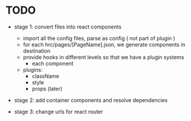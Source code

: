 # TODO

- stage 1: convert files into react components
  - import all the config files, parse as config ( not part of plugin )
  - for each hrc/pages/[PageName].json, we generate components in destination
  - provide hooks in different levels so that we have a plugin systems
    - each component
  - plugins:
    - className
    - style
    - props (later)

- stage 2: add container components and resolve dependencies

- stage 3: change urls for react router
